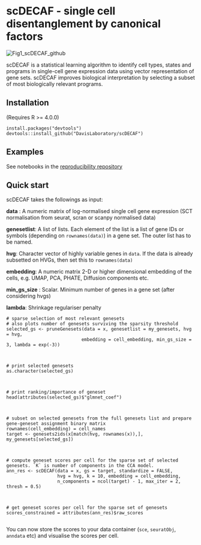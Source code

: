 
scDECAF - single cell disentanglement by canonical factors
=================================================================

![Fig1_scDECAF_github](https://github.com/DavisLaboratory/scDECAF/assets/7257233/61723efa-2d7c-47d9-af0b-c7205b8b5644)



scDECAF is a statistical learning algorithm to identify cell types, states and programs in single-cell gene expression data using vector representation of gene sets. scDECAF improves biological interpretation by selecting a subset of most biologically relevant programs.



## Installation
(Requires R >= 4.0.0)

```
install.packages("devtools")
devtools::install_github("DavisLaboratory/scDECAF")
```
## Examples
See notebooks in the [reproducibility repository](https://github.com/DavisLaboratory/scDECAF-reproducibility)

## Quick start

scDECAF takes the followings as input:

**data** : A numeric matrix of log-normalised single cell gene expression (SCT normalisation from seurat, scran or scanpy normalised data)

**genesetlist**: A list of lists. Each element of the list is a list of gene IDs or symbols (depending on `rownames(data)`) in a gene set. The outer list has to be named.

**hvg**: Character vector of highly variable genes in `data`. If the data is already subsetted on HVGs, then set this to `rownames(data)`

**embedding**: A numeric matrix 2-D or higher dimensional embedding of the cells, e.g. UMAP, PCA, PHATE, Diffusion components etc.

**min_gs_size** : Scalar. Minimum number of genes in a gene set (after considering hvgs)

**lambda**: Shrinkage regulariser penalty




```{r}
# sparse selection of most relevant genesets
# also plots number of genesets surviving the sparsity threshold
selected_gs <- pruneGenesets(data = x, genesetlist = my_genesets, hvg = hvg,
                            embedding = cell_embedding, min_gs_size = 3, lambda = exp(-3))
                            


# print selected genesets
as.character(selected_gs)



# print ranking/importance of geneset
head(attributes(selected_gs)$"glmnet_coef")



# subset on selected genesets from the full genesets list and prepare gene-geneset assignment binary matrix
rownames(cell_embedding) = cell_names
target <- genesets2ids(x[match(hvg, rownames(x)),], my_genesets[selected_gs])



# compute geneset scores per cell for the sparse set of selected genesets. `K` is number of components in the CCA model. 
ann_res <- scDECAF(data = x, gs = target, standardize = FALSE, 
                   hvg = hvg, k = 10, embedding = cell_embedding,
                   n_components = ncol(target) - 1, max_iter = 2, thresh = 0.5)
                   


# get geneset scores per cell for the sparse set of genesets
scores_constrained = attributes(ann_res)$raw_scores


```
You can now store the scores to your data container (`sce`, `seuratObj`, `anndata` etc) and visualise the scores per cell.
